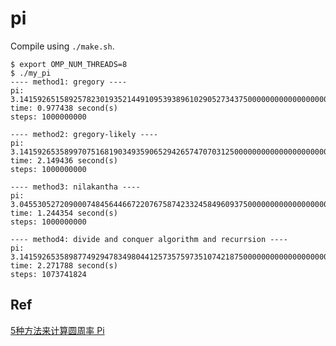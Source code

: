 # pi

Compile using `./make.sh`.

```shell
$ export OMP_NUM_THREADS=8
$ ./my_pi 
---- method1: gregory ----
pi: 3.14159265158925782301935214491095393896102905273437500000000000000000000000000000
time: 0.977438 second(s)
steps: 1000000000

---- method2: gregory-likely ----
pi: 3.14159265358997075168190349359065294265747070312500000000000000000000000000000000
time: 2.149436 second(s)
steps: 1000000000

---- method3: nilakantha ----
pi: 3.04553052720900074845644667220767587423324584960937500000000000000000000000000000
time: 1.244354 second(s)
steps: 1000000000

---- method4: divide and conquer algorithm and recurrsion ----
pi: 3.14159265358987749294783498044125735759735107421875000000000000000000000000000000
time: 2.271788 second(s)
steps: 1073741824

```

## Ref

[5种方法来计算圆周率 Pi](https://zh.m.wikihow.com/%E8%AE%A1%E7%AE%97%E5%9C%86%E5%91%A8%E7%8E%87-Pi)

